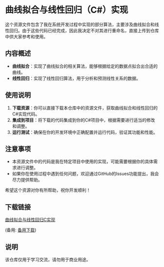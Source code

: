 # 曲线拟合与线性回归（C#）实现

这个资源文件包含了我在系统开发过程中实现的部分算法，主要涉及曲线拟合和线性回归。由于这些代码已经完成，因此我决定不对其进行重命名，直接上传到仓库中供大家参考和使用。

## 内容概述

- **曲线拟合**：实现了曲线拟合的相关算法，能够根据给定的数据点拟合出合适的曲线。
- **线性回归**：实现了线性回归算法，用于分析和预测线性关系的数据。

## 使用说明

1. **下载资源**：你可以直接下载本仓库中的资源文件，获取曲线拟合和线性回归的C#实现代码。
2. **集成到项目**：将下载的代码集成到你的C#项目中，根据需要进行适当的修改和调整。
3. **运行测试**：确保在你的开发环境中正确配置并运行代码，验证其功能和性能。

## 注意事项

- 本资源文件中的代码是我在特定项目中使用的实现，可能需要根据你的具体需求进行调整。
- 如果你在使用过程中遇到任何问题，欢迎通过GitHub的Issues功能提出，我会尽力提供帮助。

希望这个资源对你有所帮助，祝你开发顺利！

## 下载链接
[曲线拟合与线性回归C实现](https://pan.quark.cn/s/6d2e926f3e49) 

(备用: [备用下载](https://pan.baidu.com/s/16lEpCpHTKLM28OVhqzQ9XQ?pwd=1234))

## 说明

该仓库仅用于学习交流，请勿用于商业用途。
